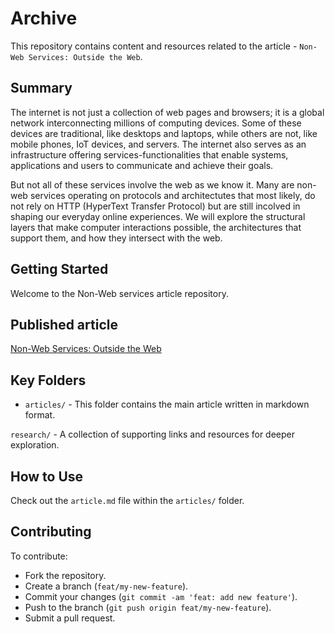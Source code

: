 # Archive

This repository contains content and resources related to the article - `Non-Web Services: Outside the Web`.

## Summary

The internet is not just a collection of web pages and browsers; it is a global network interconnecting millions of computing devices. Some of these devices are traditional, like desktops and laptops, while others are not, like mobile phones, IoT devices, and servers. The internet also serves as an infrastructure offering services-functionalities that enable systems, applications and users to communicate and achieve their goals.

But not all of these services involve the web as we know it. Many are non-web services  operating on protocols and architectutes that most likely, do not rely on HTTP (HyperText Transfer Protocol) but are still incolved in shaping our everyday online experiences. We will explore the structural layers that make computer interactions possible, the architectures that support them, and how they intersect with the web.


## Getting Started

Welcome to the Non-Web services article repository. 

## Published article
[Non-Web Services: Outside the Web](https://medium.com/@suleimansuwaibat/non-web-services-outside-the-web-a4835495ccb2)

## Key Folders

- `articles/` - 
This folder contains the main article written in markdown format.

`research/` - 
A collection of supporting links and resources for deeper exploration.


## How to Use

Check out the `article.md` file within the `articles/` folder.

## Contributing

To contribute:
- Fork the repository.
- Create a branch (`feat/my-new-feature`).
- Commit your changes (`git commit -am 'feat: add new feature'`).
- Push to the branch (`git push origin feat/my-new-feature`).
- Submit a pull request.

